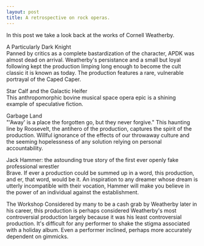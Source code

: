 ```yaml
---
layout: post
title: A retrospective on rock operas.
---
```


In this post we take a look back at the works of Cornell Weatherby.

A Particularly Dark Knight  
Panned by critics as a complete bastardization of the character, APDK was almost dead on arrival.  Weatherby's persistance and a small but loyal following kept the production limping long enough to become the cult classic it is known as today.  The production features a rare, vulnerable portrayal of the Caped Caper.

Star Calf and the Galactic Heifer  
This anthropomorphic bovine musical space opera epic is a shining example of speculative fiction.     

Garbage Land  
"'Away' is a place the forgotten go, but they never forgive."  This haunting line by Roosevelt, the antihero of the production, captures the spirit of the production.  Willful ignorance of the effects of our throwaway culture and the seeming hopelessness of any solution relying on personal accountability.      

Jack Hammer: the astounding true story of the first ever openly fake professional wrestler  
Brave.  If ever a production could be summed up in a word, this production, and er, that word, would be it.  An inspiration to any dreamer whose dream is utterly incompatible with their vocation, Hammer will make you believe in the power of an individual against the establishment.  

The Workshop
Considered by many to be a cash grab by Weatherby later in his career, this production is perhaps considered Weatherby's most controversial production largely because it was his least controversial production.  It's difficult for any performer to shake the stigma associated with a holiday album.  Even a performer inclined, perhaps more accurately dependent on gimmicks.